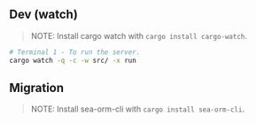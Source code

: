 ## Dev (watch)

> NOTE: Install cargo watch with `cargo install cargo-watch`.

```sh
# Terminal 1 - To run the server.
cargo watch -q -c -w src/ -x run

```

## Migration
> NOTE: Install sea-orm-cli with `cargo install sea-orm-cli`.
